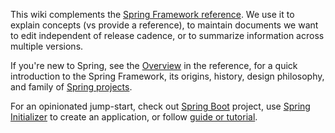 This wiki complements the [Spring Framework reference](https://docs.spring.io/spring/docs/current/spring-framework-reference/). We use it to explain concepts (vs provide a reference), to maintain documents we want to edit independent of release cadence, or to summarize information across multiple versions.

If you're new to Spring, see the [Overview](https://docs.spring.io/spring/docs/current/spring-framework-reference/overview.html#spring-introduction) in the reference, for a quick introduction to the Spring Framework, its origins, history, design philosophy, and family of [Spring projects](https://spring.io/projects). 

For an opinionated jump-start, check out [Spring Boot](https://projects.spring.io/spring-boot/) project, use [Spring Initializer](https://start.spring.io/) to create an application, or follow [guide or tutorial](https://spring.io/guides).




